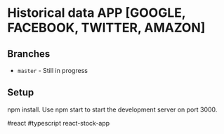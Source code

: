 # Historical data APP [GOOGLE, FACEBOOK, TWITTER, AMAZON]

## Branches

* `master` - Still in progress

## Setup

npm install. Use npm start to start the development server on port 3000.

#react #typescript react-stock-app
